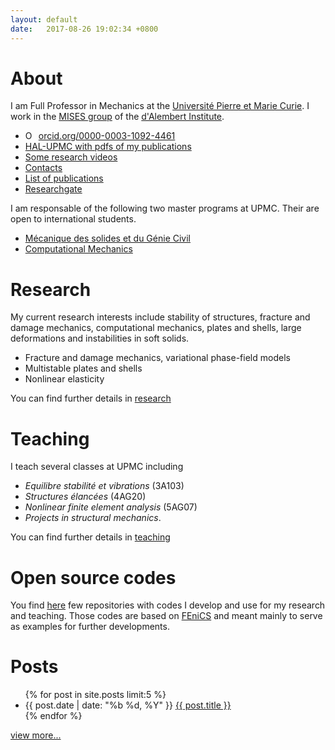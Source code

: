 ```yaml
---
layout: default
date:   2017-08-26 19:02:34 +0800
---
```

<link href="https://fonts.googleapis.com/css?family=Open+Sans" rel="stylesheet">

# About
I am Full Professor in Mechanics at the [Université Pierre et Marie Curie](http://www.upmc.fr).
I work in the [MISES group](http://www.dalembert.upmc.fr/mises/index.php)
of the [d'Alembert Institute](http://www.dalembert.upmc.fr/ijlrda/).

- <a href="https://orcid.org/0000-0003-1092-4461" target="orcid.widget" rel="noopener noreferrer" style="vertical-align:top;"><img src="https://orcid.org/sites/default/files/images/orcid_16x16.png" style="width:1em;margin-right:.5em;" alt="ORCID iD icon">orcid.org/0000-0003-1092-4461</a>
- [HAL-UPMC with pdfs of my publications](http://hal.upmc.fr/search/index/?q=authFullName_t%3A%28Maurini+Corrado%29&submit=)
- [Some research videos](https://www.youtube.com/user/cmaurini)
- [Contacts](_site/contacts/)
- [List of publications](_site/publications/)
- [Researchgate](https://www.researchgate.net/profile/Corrado_Maurini)

I am responsable of the following two master programs at UPMC. Their are open to international students.
- [Mécanique des solides et du Génie Civil](http://www.master.spi.upmc.fr/fr/mecanique-des-solides-et-du-genie-civil.html)
- [Computational Mechanics](http://www.master.spi.upmc.fr/fr/computational-mechanics.html)



# Research
My current research interests include stability of structures,
fracture and damage mechanics, computational mechanics,
plates and shells, large deformations and instabilities in soft solids.

- Fracture and damage mechanics, variational phase-field models
- Multistable plates and shells
- Nonlinear elasticity

You can find further details in [research](research)

# Teaching
I teach several classes at UPMC including
- *Equilibre stabilité et vibrations* (3A103)
- *Structures élancées* (4AG20)
- *Nonlinear finite element analysis* (5AG07)
- *Projects in structural mechanics*.

You can find further details in [teaching](teaching)


# Open source codes
You find [here](codes) few repositories with codes I develop and use for my research and teaching. Those codes are based on [FEniCS](https://fenicsproject.org) and meant mainly to serve as examples for further developments.

# Posts
<div class="home">
	<section>
		<ul class="post-list">
			{% for post in site.posts limit:5 %}
			<li>
				<time datetime="{{ post.date | date_to_xmlschema }}">{{ post.date | date: "%b %d, %Y" }}</time>
				<a href="{{ post.url | prepend: site.baseurl }}">{{ post.title }}</a>
			</li>
			{% endfor %}
		</ul>
		<p><a href="{{ "/archives/" | prepend: site.baseurl }}">view more...</a></p>
	</section>
	</div>

